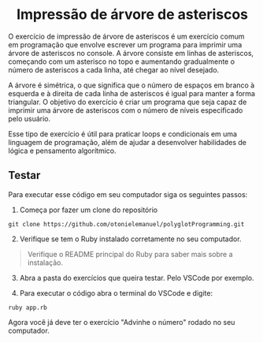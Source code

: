 <h1 align="center">Impressão de árvore de  asteriscos</h1>

O exercício de impressão de árvore de asteriscos é um exercício comum em programação que envolve escrever um programa para imprimir uma árvore de asteriscos no console. A árvore consiste em linhas de asteriscos, começando com um asterisco no topo e aumentando gradualmente o número de asteriscos a cada linha, até chegar ao nível desejado.

A árvore é simétrica, o que significa que o número de espaços em branco à esquerda e à direita de cada linha de asteriscos é igual para manter a forma triangular. O objetivo do exercício é criar um programa que seja capaz de imprimir uma árvore de asteriscos com o número de níveis especificado pelo usuário.

Esse tipo de exercício é útil para praticar loops e condicionais em uma linguagem de programação, além de ajudar a desenvolver habilidades de lógica e pensamento algorítmico.

## Testar

Para executar esse código em seu computador siga os seguintes passos:

1. Começa por fazer um clone do repositório

```
git clone https://github.com/otonielemanuel/polyglotProgramming.git
```

2. Verifique se tem o Ruby instalado corretamente no seu computador.

> Verifique o README principal do Ruby para saber mais sobre a instalação.

3. Abra a pasta do exercícios que queira testar. Pelo VSCode por exemplo.

4. Para executar o código abra o terminal do VSCode e digite:

```
ruby app.rb
```

Agora você já deve ter o exercício "Advinhe o número" rodado no seu computador.
